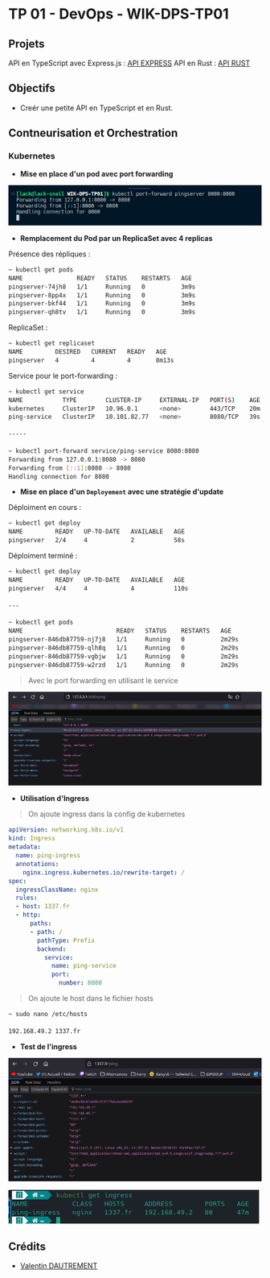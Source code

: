 # TP 01 - DevOps - WIK-DPS-TP01

## Projets

API en TypeScript avec Express.js : [API EXPRESS](./typescript)
API en Rust : [API RUST](./rust)

## Objectifs

- Creér une petite API en TypeScript et en Rust.

## Contneurisation et Orchestration

### Kubernetes

- **Mise en place d'un pod avec port forwarding**

![port forward](assets/imgs/Screenshot_20221115_160639.png)

- **Remplacement du Pod par un ReplicaSet avec 4 replicas**

Présence des répliques :

```sh
~ kubectl get pods
NAME               READY   STATUS    RESTARTS   AGE
pingserver-74jh8   1/1     Running   0          3m9s
pingserver-8pp4x   1/1     Running   0          3m9s
pingserver-bkf44   1/1     Running   0          3m9s
pingserver-qh8tv   1/1     Running   0          3m9s
```

ReplicaSet :

```sh
~ kubectl get replicaset
NAME         DESIRED   CURRENT   READY   AGE
pingserver   4         4         4       8m13s
```

Service pour le port-forwarding :

```bash
~ kubectl get service 
NAME           TYPE        CLUSTER-IP     EXTERNAL-IP   PORT(S)    AGE
kubernetes     ClusterIP   10.96.0.1      <none>        443/TCP    20m
ping-service   ClusterIP   10.101.82.77   <none>        8080/TCP   39s

-----

~ kubectl port-forward service/ping-service 8080:8080
Forwarding from 127.0.0.1:8080 -> 8080
Forwarding from [::1]:8080 -> 8080
Handling connection for 8080
```

- **Mise en place d'un `Deployement` avec une stratégie d'update**

Déploiment en cours :

```sh
~ kubectl get deploy 
NAME         READY   UP-TO-DATE   AVAILABLE   AGE
pingserver   2/4     4            2           58s
```

Déploiment terminé :

```sh
~ kubectl get deploy 
NAME         READY   UP-TO-DATE   AVAILABLE   AGE
pingserver   4/4     4            4           110s

---

~ kubectl get pods 
NAME                          READY   STATUS    RESTARTS   AGE
pingserver-846db87759-nj7j8   1/1     Running   0          2m29s
pingserver-846db87759-qlh8q   1/1     Running   0          2m29s
pingserver-846db87759-vgbjw   1/1     Running   0          2m29s
pingserver-846db87759-w2rzd   1/1     Running   0          2m29s
```

> Avec le port forwarding en utilisant le service

![service](assets/imgs/Screenshot_20221115_163319.png)

- **Utilisation d'Ingress**

> On ajoute ingress dans la config de kubernetes

```yaml
apiVersion: networking.k8s.io/v1
kind: Ingress
metadata:
  name: ping-ingress
  annotations:
    nginx.ingress.kubernetes.io/rewrite-target: /
spec:
  ingressClassName: nginx
  rules:
  - host: 1337.fr
  - http:
      paths:
      - path: /
        pathType: Prefix
        backend:
          service:
            name: ping-service
            port:
              number: 8080
```

> On ajoute le host dans le fichier hosts

```sh
~ sudo nano /etc/hosts

192.168.49.2 1337.fr
```

- **Test de l'ingress**

![ingress](assets/imgs/Screenshot_ingress.png)

![ingress](assets/imgs/Screenshot_20221206_160216.png)

## Crédits

- [Valentin DAUTREMENT](https://github.com/valentin-dlack/)
